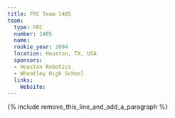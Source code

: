 ```yaml
---
title: FRC Team 1485
team:
  type: FRC
  number: 1485
  name:
  rookie_year: 2004
  location: Houston, TX, USA
  sponsors:
  - Houston Robotics
  - Wheatley High School
  links:
    Website:
---
```


{% include remove_this_line_and_add_a_paragraph %}